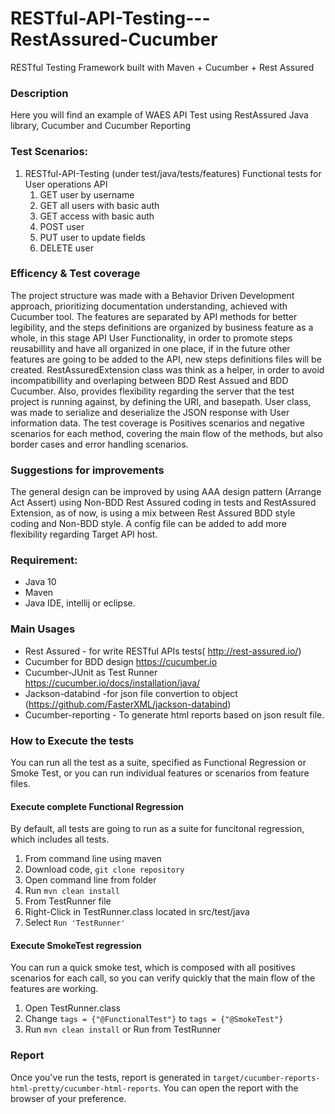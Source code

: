 # RESTful-API-Testing---RestAssured-Cucumber
RESTful Testing Framework built with Maven + Cucumber + Rest Assured

### Description
Here you will find an example of WAES API Test using RestAssured Java library, Cucumber and Cucumber Reporting

### Test Scenarios: 

1. RESTful-API-Testing
(under test/java/tests/features)
 Functional tests for User operations API
    1. GET user by username
    2. GET all users with basic auth
    3. GET access with basic auth
    4. POST user
    5. PUT user to update fields
    6. DELETE user
### Efficency & Test coverage
The project structure was made with a Behavior Driven Development approach, prioritizing documentation understanding, achieved with Cucumber tool. The features are separated by API methods for better legibility, and the steps definitions are organized by business feature as a whole, in this stage API User Functionality, in order to promote steps reusabillity and have all organized in one place, if in the future other features are going to be added to the API, new steps definitions files will be created.
RestAssuredExtension class was think as a helper, in order to avoid incompatibillity and overlaping between BDD Rest Assued and BDD Cucumber. Also, provides flexibility regarding the server that the test project is running against, by defining the URI, and basepath. 
User class, was made to serialize and deserialize the JSON response with User information data.
The test coverage is Positives scenarios and negative scenarios for each method, covering the main flow of the methods, but also border cases and error handling scenarios.

### Suggestions for improvements
The general design can be improved by using AAA design pattern (Arrange Act Assert) using Non-BDD Rest Assured coding in tests and RestAssured Extension, as of now, is using a mix between Rest Assured BDD style coding and Non-BDD style.
A config file can be added to add more flexibility regarding Target API host.

### Requirement:
- Java 10
- Maven
- Java IDE, intellij or eclipse.

### Main Usages
- Rest Assured - for write RESTful APIs tests( http://rest-assured.io/)
- Cucumber for BDD design https://cucumber.io
- Cucumber-JUnit as Test Runner https://cucumber.io/docs/installation/java/
- Jackson-databind  -for json file convertion to object (https://github.com/FasterXML/jackson-databind)
- Cucumber-reporting - To generate html reports based on json result file.

### How to Execute the tests
You can run all the test as a suite, specified as Functional Regression or Smoke Test, or you can run individual features or scenarios from feature files.
#### Execute complete Functional Regression
By default, all tests are going to run as a suite for funcitonal regression, which includes all tests.
1. From command line using maven
 1. Download code, `git clone repository`
 2. Open command line from folder
 3. Run `mvn clean install`
2. From TestRunner file
 1. Right-Click in TestRunner.class located in src/test/java
 2. Select `Run 'TestRunner'`
 
 #### Execute SmokeTest regression
 You can run a quick smoke test, which is composed with all positives scenarios for each call, so you can verify quickly that the main flow of the features are working.
 1. Open TestRunner.class
 2. Change `tags = {"@FunctionalTest"}` to `tags = {"@SmokeTest"}`
 3. Run `mvn clean install` or Run from TestRunner

### Report
Once you've run the tests, report is generated in `target/cucumber-reports-html-pretty/cucumber-html-reports`. You can open the report with the browser of your preference.
